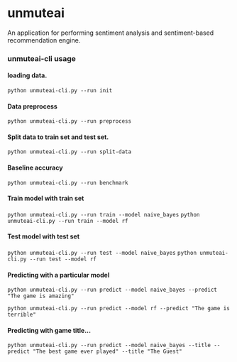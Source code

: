 # unmuteai
An application for performing sentiment analysis and sentiment-based recommendation engine.

### unmuteai-cli usage
#### loading data.
```python unmuteai-cli.py --run init```

#### Data preprocess
```python unmuteai-cli.py --run preprocess```

#### Split data to train set and test set.
```python unmuteai-cli.py --run split-data```

#### Baseline accuracy
```python unmuteai-cli.py --run benchmark```

#### Train model with train set
```python unmuteai-cli.py --run train --model naive_bayes```
```python unmuteai-cli.py --run train --model rf```

#### Test model with test set
```python unmuteai-cli.py --run test --model naive_bayes```
```python unmuteai-cli.py --run test --model rf```

#### Predicting with a particular model
```python unmuteai-cli.py --run predict --model naive_bayes --predict "The game is amazing" ```

```python unmuteai-cli.py --run predict --model rf --predict "The game is terrible" ```


#### Predicting with game title... 
```python unmuteai-cli.py --run predict --model naive_bayes --title --predict "The best game ever played" --title "The Guest"```
